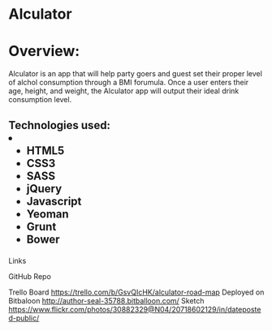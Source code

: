 # Alculator

<h1>Overview:</h1>
Alculator is an app that will help party goers and guest set their proper level of alchol consumption through a BMI forumula. Once a user enters their age, height, and weight, the Alculator app will output their ideal drink consumption level.  


<h2> Technologies used:
<li>
 <ul>
<li>HTML5 </li> <li>CSS3</li>
<li>SASS</li>
<li>jQuery</li> 
<li>Javascript</li>
<li>Yeoman</li>
<li>Grunt</li>
<li>Bower</li>
  </ul>

  
</h2>
Links

GitHub Repo

Trello Board
https://trello.com/b/GsvQIcHK/alculator-road-map
Deployed on Bitbaloon
http://author-seal-35788.bitballoon.com/
Sketch
https://www.flickr.com/photos/30882329@N04/20718602129/in/dateposted-public/
